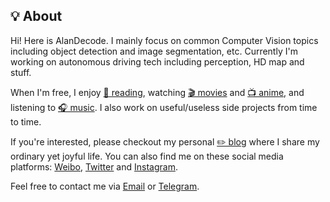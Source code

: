 ## 💡 About

Hi! Here is AlanDecode. I mainly focus on common Computer Vision topics including object detection and image segmentation, etc. Currently I'm working on autonomous driving tech including perception, HD map and stuff.

When I'm free, I enjoy [📖 reading](https://book.douban.com/people/118077218/), watching [🎬 movies](https://movie.douban.com/people/118077218/) and [📺 anime](https://bangumi.tv/user/399377), and listening to [🎧 music](http://music.163.com/m/user/home?id=45408568). I also work on useful/useless side projects from time to time.

If you're interested, please checkout my personal [✏️ blog](https://blog.imalan.cn/) where I share my ordinary yet joyful life. You can also find me on these social media platforms: [Weibo](https://www.weibo.com/5245109677), [Twitter](https://twitter.com/AlanDecode) and [Instagram](https://www.instagram.com/alandecode).

Feel free to contact me via <a href="mailto:hi@imalan.cn">Email</a> or [Telegram](https://t.me/alandecode).
